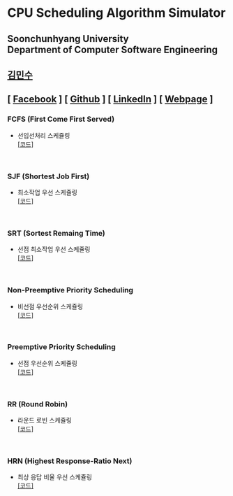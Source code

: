 CPU Scheduling Algorithm Simulator
==================================
Soonchunhyang University<br/>
Department of Computer Software Engineering
------------------------------------------

##  [김민수](https://github.com/alstn2468)
## [ [Facebook](https://www.facebook.com/profile.php?id=100003769223078) ] [ [Github](https://github.com/alstn2468) ] [ [LinkedIn](https://www.linkedin.com/in/minsu-kim-336289160/) ] [ [Webpage](https://kimminsu.ml) ]<br/>

### FCFS (First Come First Served)
- 선입선처리 스케쥴링<br/>
[[코드]]()

<br/>

### SJF (Shortest Job First)
- 최소작업 우선 스케쥴링<br/>
[[코드]]()

<br/>

### SRT (Sortest Remaing Time)
- 선점 최소작업 우선 스케쥴링<br/>
[[코드]]()

<br/>

### Non-Preemptive Priority Scheduling
- 비선점 우선순위 스케쥴링<br/>
[[코드]]()

<br/>

### Preemptive Priority Scheduling
- 선점 우선순위 스케쥴링<br/>
[[코드]]()

<br/>

### RR (Round Robin)
- 라운드 로빈 스케쥴링<br/>
[[코드]]()

<br/>

### HRN (Highest Response-Ratio Next)
- 최상 응답 비율 우선 스케쥴링<br/>
[[코드]]()
